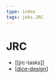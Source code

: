 ```yaml
---
type: index
tags: jobs.JRC
---
```


# JRC

* [[jrc-tasks]]
* [[dice-design]]

[//begin]: # "Autogenerated link references for markdown compatibility"
[dice-design]: dice-design.md "DICE design"
[//end]: # "Autogenerated link references"